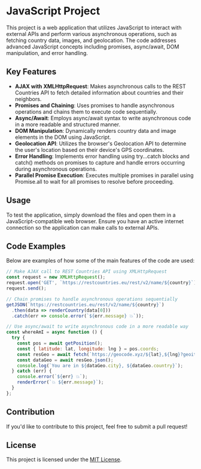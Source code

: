 
# JavaScript Project

This project is a web application that utilizes JavaScript to interact with external APIs and perform various asynchronous operations, such as fetching country data, images, and geolocation. The code addresses advanced JavaScript concepts including promises, async/await, DOM manipulation, and error handling.

## Key Features

- **AJAX with XMLHttpRequest**: Makes asynchronous calls to the REST Countries API to fetch detailed information about countries and their neighbors.
- **Promises and Chaining**: Uses promises to handle asynchronous operations and chains them to execute code sequentially.
- **Async/Await**: Employs async/await syntax to write asynchronous code in a more readable and structured manner.
- **DOM Manipulation**: Dynamically renders country data and image elements in the DOM using JavaScript.
- **Geolocation API**: Utilizes the browser's Geolocation API to determine the user's location based on their device's GPS coordinates.
- **Error Handling**: Implements error handling using try...catch blocks and catch() methods on promises to capture and handle errors occurring during asynchronous operations.
- **Parallel Promise Execution**: Executes multiple promises in parallel using Promise.all to wait for all promises to resolve before proceeding.

## Usage

To test the application, simply download the files and open them in a JavaScript-compatible web browser. Ensure you have an active internet connection so the application can make calls to external APIs.

## Code Examples

Below are examples of how some of the main features of the code are used:

```javascript
// Make AJAX call to REST Countries API using XMLHttpRequest
const request = new XMLHttpRequest();
request.open('GET', `https://restcountries.eu/rest/v2/name/${country}`);
request.send();

// Chain promises to handle asynchronous operations sequentially
getJSON(`https://restcountries.eu/rest/v2/name/${country}`)
  .then(data => renderCountry(data[0]))
  .catch(err => console.error(`${err.message} 💥`));

// Use async/await to write asynchronous code in a more readable way
const whereAmI = async function () {
  try {
    const pos = await getPosition();
    const { latitude: lat, longitude: lng } = pos.coords;
    const resGeo = await fetch(`https://geocode.xyz/${lat},${lng}?geoit=json`);
    const dataGeo = await resGeo.json();
    console.log(`You are in ${dataGeo.city}, ${dataGeo.country}`);
  } catch (err) {
    console.error(`${err} 💥`);
    renderError(`💥 ${err.message}`);
  }
};
```

## Contribution

If you'd like to contribute to this project, feel free to submit a pull request!

## License

This project is licensed under the [MIT License](LICENSE).

